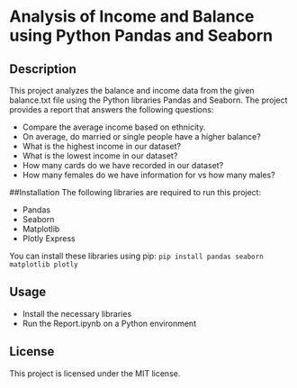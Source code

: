 # Analysis of Income and Balance using Python Pandas and Seaborn

## Description
This project analyzes the balance and income data from the given balance.txt file using the Python libraries Pandas and Seaborn. The project provides a report that answers the following questions:

- Compare the average income based on ethnicity.
- On average, do married or single people have a higher balance?
- What is the highest income in our dataset?
- What is the lowest income in our dataset?
- How many cards do we have recorded in our dataset?
- How many females do we have information for vs how many males?

 ##Installation
The following libraries are required to run this project:

- Pandas
- Seaborn
- Matplotlib
- Plotly Express

You can install these libraries using pip:
```pip install pandas seaborn matplotlib plotly```

## Usage
- Install the necessary libraries
- Run the Report.ipynb on a Python environment

## License
This project is licensed under the MIT license.
